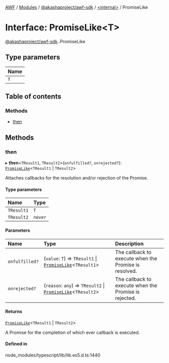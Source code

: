 [AWF](../README.md) / [Modules](../modules.md) / [@akashaproject/awf-sdk](../modules/akashaproject_awf_sdk.md) / [<internal\>](../modules/akashaproject_awf_sdk._internal_.md) / PromiseLike

# Interface: PromiseLike<T\>

[@akashaproject/awf-sdk](../modules/akashaproject_awf_sdk.md).[<internal>](../modules/akashaproject_awf_sdk._internal_.md).PromiseLike

## Type parameters

| Name |
| :------ |
| `T` |

## Table of contents

### Methods

- [then](akashaproject_awf_sdk._internal_.PromiseLike.md#then)

## Methods

### then

▸ **then**<`TResult1`, `TResult2`\>(`onfulfilled?`, `onrejected?`): [`PromiseLike`](akashaproject_awf_sdk._internal_.PromiseLike.md)<`TResult1` \| `TResult2`\>

Attaches callbacks for the resolution and/or rejection of the Promise.

#### Type parameters

| Name | Type |
| :------ | :------ |
| `TResult1` | `T` |
| `TResult2` | `never` |

#### Parameters

| Name | Type | Description |
| :------ | :------ | :------ |
| `onfulfilled?` | (`value`: `T`) => `TResult1` \| [`PromiseLike`](akashaproject_awf_sdk._internal_.PromiseLike.md)<`TResult1`\> | The callback to execute when the Promise is resolved. |
| `onrejected?` | (`reason`: `any`) => `TResult2` \| [`PromiseLike`](akashaproject_awf_sdk._internal_.PromiseLike.md)<`TResult2`\> | The callback to execute when the Promise is rejected. |

#### Returns

[`PromiseLike`](akashaproject_awf_sdk._internal_.PromiseLike.md)<`TResult1` \| `TResult2`\>

A Promise for the completion of which ever callback is executed.

#### Defined in

node_modules/typescript/lib/lib.es5.d.ts:1440
